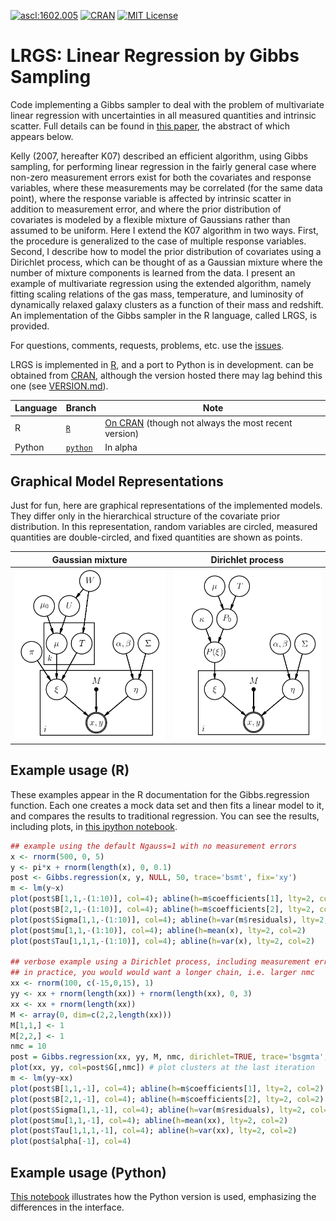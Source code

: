 <a href="http://ascl.net/1602.005"><img src="https://img.shields.io/badge/ascl-1602.005-blue.svg?colorB=262255" alt="ascl:1602.005" /></a>
<a href="https://cran.r-project.org/package=lrgs"><img src="https://img.shields.io/cran/v/lrgs.svg" alt="CRAN" /></a>
<a href="https://raw.githubusercontent.com/abmantz/lrgs/master/LICENSE"><img src="https://img.shields.io/cran/l/lrgs.svg" alt="MIT License" /></a>

# LRGS: Linear Regression by Gibbs Sampling

Code implementing a Gibbs sampler to deal with the problem of multivariate linear regression with uncertainties in all measured quantities and intrinsic scatter. Full details can be found in [this paper](http://arxiv.org/abs/1509.00908), the abstract of which appears below.

Kelly (2007, hereafter K07) described an efficient algorithm, using Gibbs sampling, for performing linear regression in the fairly general case where non-zero measurement errors exist for both the covariates and response variables, where these measurements may be correlated (for the same data point), where the response variable is affected by intrinsic scatter in addition to measurement error, and where the prior distribution of covariates is modeled by a flexible mixture of Gaussians rather than assumed to be uniform. Here I extend the K07 algorithm in two ways. First, the procedure is generalized to the case of multiple response variables. Second, I describe how to model the prior distribution of covariates using a Dirichlet process, which can be thought of as a Gaussian mixture where the number of mixture components is learned from the data. I present an example of multivariate regression using the extended algorithm, namely fitting scaling relations of the gas mass, temperature, and luminosity of dynamically relaxed galaxy clusters as a function of their mass and redshift. An implementation of the Gibbs sampler in the R language, called LRGS, is provided. 

For questions, comments, requests, problems, etc. use the [issues](https://github.com/abmantz/lrgs/issues).

LRGS is implemented in [R](https://www.r-project.org/), and a port to Python is in development.
can be obtained from [CRAN](https://cran.r-project.org/package=lrgs), although the version hosted there may lag behind this one (see [VERSION.md](VERSION.md)).

Language | Branch | Note
---------- | -------- | ------
R | [`R`](https://github.com/abmantz/lrgs/tree/R) | [On CRAN](https://cran.r-project.org/package=lrgs) (though not always the most recent version)
Python | [`python`](https://github.com/abmantz/lrgs/tree/python) | In alpha

## Graphical Model Representations
Just for fun, here are graphical representations of the implemented models. They differ only in the hierarchical structure of the covariate prior distribution. In this representation, random variables are circled, measured quantities are double-circled, and fixed quantities are shown as points.

Gaussian mixture           |  Dirichlet process
:-------------------------:|:-------------------------:
![Mixture model](./pgm_mix.png) | ![Dirichlet process model](./pgm_dp.png)

## Example usage (R)
These examples appear in the R documentation for the Gibbs.regression function. Each one creates a mock data set and then fits a linear model to it, and compares the results to traditional regression. You can see the results, including plots, in [this ipython notebook](notebooks/example_R.ipynb).

```R
## example using the default Ngauss=1 with no measurement errors
x <- rnorm(500, 0, 5)
y <- pi*x + rnorm(length(x), 0, 0.1)
post <- Gibbs.regression(x, y, NULL, 50, trace='bsmt', fix='xy')
m <- lm(y~x)
plot(post$B[1,1,-(1:10)], col=4); abline(h=m$coefficients[1], lty=2, col=2)
plot(post$B[2,1,-(1:10)], col=4); abline(h=m$coefficients[2], lty=2, col=2)
plot(post$Sigma[1,1,-(1:10)], col=4); abline(h=var(m$residuals), lty=2, col=2)
plot(post$mu[1,1,-(1:10)], col=4); abline(h=mean(x), lty=2, col=2)
plot(post$Tau[1,1,1,-(1:10)], col=4); abline(h=var(x), lty=2, col=2)

## verbose example using a Dirichlet process, including measurement errors
## in practice, you would would want a longer chain, i.e. larger nmc
xx <- rnorm(100, c(-15,0,15), 1)
yy <- xx + rnorm(length(xx)) + rnorm(length(xx), 0, 3)
xx <- xx + rnorm(length(xx))
M <- array(0, dim=c(2,2,length(xx)))
M[1,1,] <- 1
M[2,2,] <- 1
nmc = 10
post = Gibbs.regression(xx, yy, M, nmc, dirichlet=TRUE, trace='bsgmta', mention.every=1)
plot(xx, yy, col=post$G[,nmc]) # plot clusters at the last iteration
m <- lm(yy~xx)
plot(post$B[1,1,-1], col=4); abline(h=m$coefficients[1], lty=2, col=2)
plot(post$B[2,1,-1], col=4); abline(h=m$coefficients[2], lty=2, col=2)
plot(post$Sigma[1,1,-1], col=4); abline(h=var(m$residuals), lty=2, col=2)
plot(post$mu[1,1,-1], col=4); abline(h=mean(xx), lty=2, col=2)
plot(post$Tau[1,1,1,-1], col=4); abline(h=var(xx), lty=2, col=2)
plot(post$alpha[-1], col=4)
```

## Example usage (Python)
[This notebook](notebooks/example_python.ipynb) illustrates how the Python version is used, emphasizing the differences in the interface.
